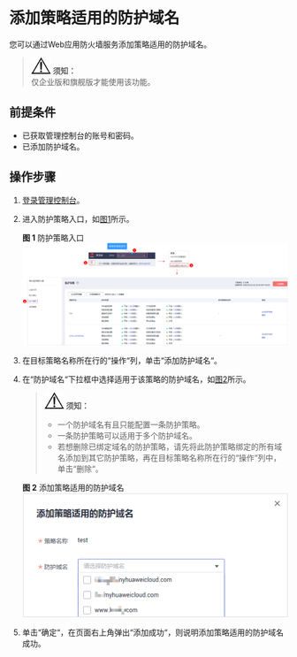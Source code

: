 # 添加策略适用的防护域名<a name="waf_01_0075"></a>

您可以通过Web应用防火墙服务添加策略适用的防护域名。

>![](public_sys-resources/icon-notice.gif) **须知：**   
>仅企业版和旗舰版才能使用该功能。  

## 前提条件<a name="section19405123413428"></a>

-   已获取管理控制台的账号和密码。
-   已添加防护域名。

## 操作步骤<a name="section109781412104317"></a>

1.  [登录管理控制台](https://console.huaweicloud.com/?locale=zh-cn)。
2.  进入防护策略入口，如[图1](#waf_01_0074_fig4185340104311)所示。

    **图 1**  防护策略入口<a name="waf_01_0074_fig4185340104311"></a>  
    ![](figures/防护策略入口.png "防护策略入口")

3.  在目标策略名称所在行的“操作“列，单击“添加防护域名“。
4.  在“防护域名“下拉框中选择适用于该策略的防护域名，如[图2](#fig8829399338)所示。

    >![](public_sys-resources/icon-notice.gif) **须知：**   
    >-   一个防护域名有且只能配置一条防护策略。  
    >-   一条防护策略可以适用于多个防护域名。  
    >-   若想删除已绑定域名的防护策略，请先将此防护策略绑定的所有域名添加到其它防护策略，再在目标策略名称所在行的“操作“列中，单击“删除“。  

    **图 2**  添加策略适用的防护域名<a name="fig8829399338"></a>  
    ![](figures/添加策略适用的防护域名.png "添加策略适用的防护域名")

5.  单击“确定“，在页面右上角弹出“添加成功“，则说明添加策略适用的防护域名成功。

